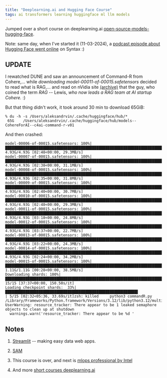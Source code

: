 ```yaml
---
title: "Deeplearning.ai and Hugging Face Course"
tags: ai transformers learning huggingface ml llm models
---
```


Jumped over a short course on deeplearning.ai [open-source-models-hugging-face](https://learn.deeplearning.ai/courses/open-source-models-hugging-face).

Note: same day, when I've started it (11-03-2024), a [podcast episode about Hugging Face went online](https://syntax.fm/show/740/local-ai-models-in-javascript-machine-learning-deep-dive-with-xenova) on Syntax :)

## UPDATE

I rewatched DUNE and saw an announcement of Command-R from Cohere,... while *downloading model-00011-of-00015.safetensors* decided to
read what is RAG,... and read on nVidia site [(archive)](https://web.archive.org/web/20240303213825/https%253A//blogs.nvidia.com/blog/what-is-retrieval-augmented-generation/)
that the guy, who coined the term *RAG* -- Lewis, *who now leads a RAG team at AI startup Cohere.* :)

But that thing didn't work, it took around 30 min to download 65GiB:

```shell
% du -h -s /Users/aleksandrvin/.cache/huggingface/hub/*
 65G	/Users/aleksandrvin/.cache/huggingface/hub/models--CohereForAI--c4ai-command-r-v01
```

And then crashed:

```shell
model-00006-of-00015.safetensors: 100%|██████████████████████████████████████████████████████████████████████████████████████████████████████████████████████████████████████████████████████████████████████| 4.93G/4.93G [02:48<00:00, 29.3MB/s]
model-00007-of-00015.safetensors: 100%|██████████████████████████████████████████████████████████████████████████████████████████████████████████████████████████████████████████████████████████████████████| 4.93G/4.93G [02:38<00:00, 31.1MB/s]
model-00008-of-00015.safetensors: 100%|██████████████████████████████████████████████████████████████████████████████████████████████████████████████████████████████████████████████████████████████████████| 4.93G/4.93G [02:35<00:00, 31.8MB/s]
model-00009-of-00015.safetensors: 100%|██████████████████████████████████████████████████████████████████████████████████████████████████████████████████████████████████████████████████████████████████████| 4.93G/4.93G [02:40<00:00, 30.7MB/s]
model-00010-of-00015.safetensors: 100%|██████████████████████████████████████████████████████████████████████████████████████████████████████████████████████████████████████████████████████████████████████| 4.93G/4.93G [02:48<00:00, 29.3MB/s]
model-00011-of-00015.safetensors: 100%|██████████████████████████████████████████████████████████████████████████████████████████████████████████████████████████████████████████████████████████████████████| 4.93G/4.93G [03:18<00:00, 24.8MB/s]
model-00012-of-00015.safetensors: 100%|██████████████████████████████████████████████████████████████████████████████████████████████████████████████████████████████████████████████████████████████████████| 4.93G/4.93G [03:37<00:00, 22.7MB/s]
model-00013-of-00015.safetensors: 100%|██████████████████████████████████████████████████████████████████████████████████████████████████████████████████████████████████████████████████████████████████████| 4.93G/4.93G [03:22<00:00, 24.3MB/s]
model-00014-of-00015.safetensors: 100%|██████████████████████████████████████████████████████████████████████████████████████████████████████████████████████████████████████████████████████████████████████| 4.93G/4.93G [02:24<00:00, 34.2MB/s]
model-00015-of-00015.safetensors: 100%|██████████████████████████████████████████████████████████████████████████████████████████████████████████████████████████████████████████████████████████████████████| 1.11G/1.11G [00:28<00:00, 38.5MB/s]
Downloading shards: 100%|████████████████████████████████████████████████████████████████████████████████████████████████████████████████████████████████████████████████████████████████████████████████████████| 15/15 [37:37<00:00, 150.50s/it]
Loading checkpoint shards:  33%|███████████████████████████████████████████████████████████▋                                                                                                                       | 5/15 [02:32<05:36, 33.69s/it]zsh: killed     python3 commandR.py
/Library/Frameworks/Python.framework/Versions/3.12/lib/python3.12/multiprocessing/resource_tracker.py:254: UserWarning: resource_tracker: There appear to be 1 leaked semaphore objects to clean up at shutdown
  warnings.warn('resource_tracker: There appear to be %d '
```

## Notes

1. [Streamlit](https://cheat-sheet.streamlit.app) -- making easy data web apps.

2. [SAM](https://segment-anything.com)

3. This course is over, and next is [mlops professional by Intel](https://learning.intel.com/developer/pages/133/mlops-professional)

4. And more [short courses deeplearning.ai](https://learn.deeplearning.ai)
